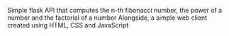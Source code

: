 Simple flask API that computes the n-th fibonacci number, the power of a number and the factorial of a number
Alongside, a simple web client created using HTML, CSS and JavaScript
